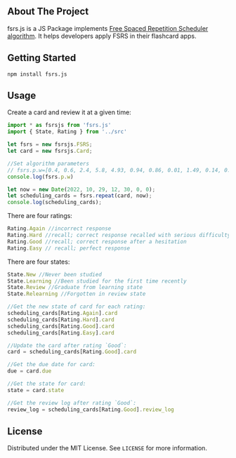 ## About The Project

fsrs.js is a JS Package implements [Free Spaced Repetition Scheduler algorithm](https://github.com/open-spaced-repetition/free-spaced-repetition-scheduler). It helps developers apply FSRS in their flashcard apps.

## Getting Started

```
npm install fsrs.js
```

## Usage

Create a card and review it at a given time:

```js
import * as fsrsjs from 'fsrs.js'
import { State, Rating } from '../src'

let fsrs = new fsrsjs.FSRS;
let card = new fsrsjs.Card;

//Set algorithm parameters
// fsrs.p.w=[0.4, 0.6, 2.4, 5.8, 4.93, 0.94, 0.86, 0.01, 1.49, 0.14, 0.94, 2.18, 0.05, 0.34, 1.26, 0.29, 2.61]
console.log(fsrs.p.w)

let now = new Date(2022, 10, 29, 12, 30, 0, 0);
let scheduling_cards = fsrs.repeat(card, now);
console.log(scheduling_cards);
```

There are four ratings:

```js
Rating.Again //incorrect response
Rating.Hard //recall; correct response recalled with serious difficulty
Rating.Good //recall; correct response after a hesitation
Rating.Easy // recall; perfect response
```

There are four states:

```js
State.New //Never been studied
State.Learning //Been studied for the first time recently
State.Review //Graduate from learning state
State.Relearning //Forgotten in review state
```

```js
//Get the new state of card for each rating:
scheduling_cards[Rating.Again].card
scheduling_cards[Rating.Hard].card
scheduling_cards[Rating.Good].card
scheduling_cards[Rating.Easy].card

//Update the card after rating `Good`:
card = scheduling_cards[Rating.Good].card

//Get the due date for card:
due = card.due

//Get the state for card:
state = card.state

//Get the review log after rating `Good`:
review_log = scheduling_cards[Rating.Good].review_log
```

## License

Distributed under the MIT License. See `LICENSE` for more information.
